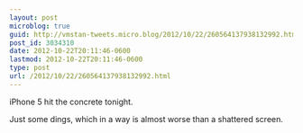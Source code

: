 ```yaml
---
layout: post
microblog: true
guid: http://vmstan-tweets.micro.blog/2012/10/22/260564137938132992.html
post_id: 3034310
date: 2012-10-22T20:11:46-0600
lastmod: 2012-10-22T20:11:46-0600
type: post
url: /2012/10/22/260564137938132992.html
---
```

iPhone 5 hit the concrete tonight.

Just some dings, which in a way is almost worse than a shattered screen.
